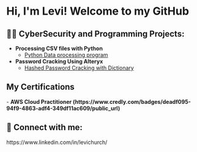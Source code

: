 <h1>Hi, I'm Levi! Welcome to my GitHub<br/>

<h2>👨‍💻 CyberSecurity and Programming Projects:</h2>

- <b>Processing CSV files with Python</b>
  - [Python Data processing program](https://github.com/Levichurch/Levichurch/blob/main/Teamproject.py)
- <b>Password Cracking Using Alteryx</b>
  - [Hashed Password Cracking with Dictionary](https://github.com/Levichurch/Levichurch/blob/main/Levi%20Church%20Hashed%20Password%20cracking%20Project)


<h2> My Certifications</h2>
- <b> AWS Cloud Practitioner (https://www.credly.com/badges/deadf095-94f9-4863-adf4-349df11ac609/public_url)</b>  


<h2> 🤳 Connect with me:</h2> 
https://www.linkedin.com/in/levichurch/








<!--

